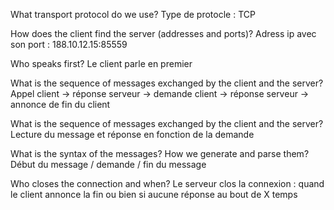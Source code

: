 What transport protocol do we use?
	Type de protocle : TCP
	
How does the client find the server (addresses and ports)?
	Adress ip avec son port : 188.10.12.15:85559
	
Who speaks first?
	Le client parle en premier

What is the sequence of messages exchanged by the client and the server?
	Appel client -> réponse serveur -> demande client -> réponse serveur -> annonce de fin du client

What is the sequence of messages exchanged by the client and the server?
	Lecture du message et réponse en fonction de la demande

What is the syntax of the messages? How we generate and parse them?
	Début du message / demande / fin du message

Who closes the connection and when?
	Le serveur clos la connexion : quand le client annonce la fin ou bien si aucune réponse au bout de X temps